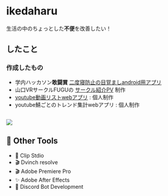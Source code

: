 # ikedaharu


生活の中のちょっとした**不便**を改善したい！

## したこと
### 作成したもの
- 学内ハッカソン**敢闘賞**
[二度寝防止の目覚ましandroid用アプリ](https://github.com/Kamebuchi-Shu/alarm-clock)
- 山口VRサークルFUGUの [サークル紹介PV](https://www.youtube.com/watch?v=aIyh6qhdbw8) 制作   
- [youtube動画リストwebアプリ](https://github.com/ikedaharu/youtube-video-manager) : 個人制作
- youtube鯖ごとのトレンド集計webアプリ : 個人制作

## 
<p align="left">
  <img src="https://skillicons.dev/icons?i=python,js,html,css,linux,vscode,unity" />
</p>

## 🎨 Other Tools
- 🎨 Clip Stdio
- 🎬 Dvinch resolve
- 🎬 Adobe Premiere Pro
- ✨ Adobe After Effects
- 💬 Discord Bot Development
